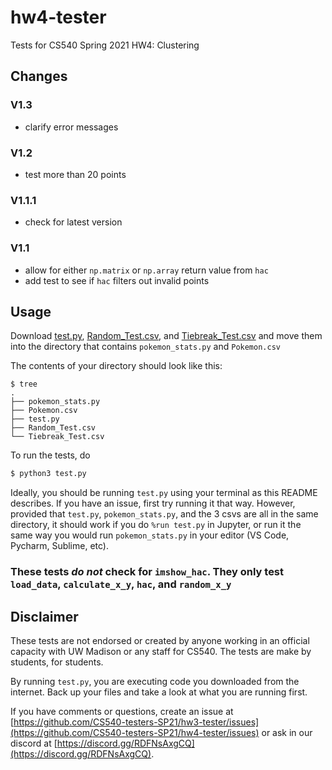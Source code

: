 # hw4-tester

Tests for CS540 Spring 2021 HW4: Clustering

## Changes

### V1.3
 - clarify error messages

### V1.2
 - test more than 20 points

### V1.1.1
 - check for latest version

### V1.1
 - allow for either `np.matrix` or `np.array` return value from `hac`
 - add test to see if `hac` filters out invalid points

## Usage

Download [test.py](test.py), [Random_Test.csv](Random_Test.csv), and [Tiebreak_Test.csv](Tiebreak_Test.csv) and move them into the directory that contains `pokemon_stats.py` and `Pokemon.csv`

The contents of your directory should look like this:

```shell
$ tree
.
├── pokemon_stats.py
├── Pokemon.csv
├── test.py
├── Random_Test.csv
└── Tiebreak_Test.csv
```

To run the tests, do

```python
$ python3 test.py
```

Ideally, you should be running `test.py` using your terminal as this README describes. If you have an issue, first try running it that way. However, provided that `test.py`, `pokemon_stats.py`, and the 3 csvs are all in the same directory, it should work if you do `%run test.py` in Jupyter, or run it the same way you would run `pokemon_stats.py` in your editor (VS Code, Pycharm, Sublime, etc).

### These tests _do not_ check for `imshow_hac`. They only test `load_data`, `calculate_x_y`, `hac`, and `random_x_y`

## Disclaimer

These tests are not endorsed or created by anyone working in an official capacity with UW Madison or any staff for CS540. The tests are make by students, for students.

By running `test.py`, you are executing code you downloaded from the internet. Back up your files and take a look at what you are running first.

If you have comments or questions, create an issue at [https://github.com/CS540-testers-SP21/hw3-tester/issues](https://github.com/CS540-testers-SP21/hw4-tester/issues) or ask in our discord at [https://discord.gg/RDFNsAxgCQ](https://discord.gg/RDFNsAxgCQ).
